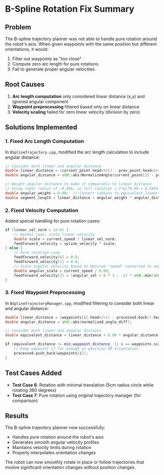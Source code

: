 # B-Spline Rotation Fix Summary

## Problem
The B-spline trajectory planner was not able to handle pure rotation around the robot's axis. When given waypoints with the same position but different orientations, it would:
1. Filter out waypoints as "too close" 
2. Compute zero arc length for pure rotations
3. Fail to generate proper angular velocities

## Root Causes
1. **Arc length computation** only considered linear distance (x,y) and ignored angular component
2. **Waypoint preprocessing** filtered based only on linear distance 
3. **Velocity scaling** failed for zero linear velocity (division by zero)

## Solutions Implemented

### 1. Fixed Arc Length Computation
In `BSplineTrajectory.cpp`, modified the arc length calculation to include angular distance:

```cpp
// Consider both linear and angular distance
double linear_distance = (current_point.head<2>() - prev_point.head<2>()).norm();
double angular_distance = std::abs(NormalizeAngle(current_point[2] - prev_point[2]));

// Weight angular distance to make it comparable to linear distance
// Using robot radius of ~0.09m, so full rotation = 2*pi*0.09 ≈ 0.565m
double angular_weight = 0.09;  // Convert radians to equivalent linear distance
double segment_length = linear_distance + angular_weight * angular_distance;
```

### 2. Fixed Velocity Computation
Added special handling for pure rotation cases:

```cpp
if (linear_vel_norm > 1e-6) {
    // Normal case: scale linear velocity
    double scale = current_speed / linear_vel_norm;
    feedforward_velocity = spline_velocity * scale;
} else {
    // Pure rotation case
    feedforward_velocity[0] = 0.0;
    feedforward_velocity[1] = 0.0;
    // Scale angular velocity based on desired "speed" converted to angular units
    double angular_scale = current_speed / 0.09;
    feedforward_velocity[2] = (angular_vel > 0 ? 1 : -1) * std::min(std::abs(angular_vel), angular_scale);
}
```

### 3. Fixed Waypoint Preprocessing
In `BSplineTrajectoryManager.cpp`, modified filtering to consider both linear and angular distance:

```cpp
double linear_distance = (waypoints[i].head<2>() - processed.back().head<2>()).norm();
double angular_distance = std::abs(normalized_angle_diff);

// Consider both linear and angular distance
double equivalent_distance = linear_distance + 0.09 * angular_distance;

if (equivalent_distance >= min_waypoint_distance_ || i == waypoints.size() - 1) {
    // Keep waypoint if far enough in position OR orientation
    processed.push_back(waypoints[i]);
}
```

## Test Cases Added
- **Test Case 6**: Rotation with minimal translation (5cm radius circle while rotating 360 degrees)
- **Test Case 7**: Pure rotation using original trajectory manager (for comparison)

## Results
The B-spline trajectory planner now successfully:
- Handles pure rotation around the robot's axis
- Generates smooth angular velocity profiles
- Maintains velocity limits during rotation
- Properly interpolates orientation changes

The robot can now smoothly rotate in place or follow trajectories that involve significant orientation changes without position changes.